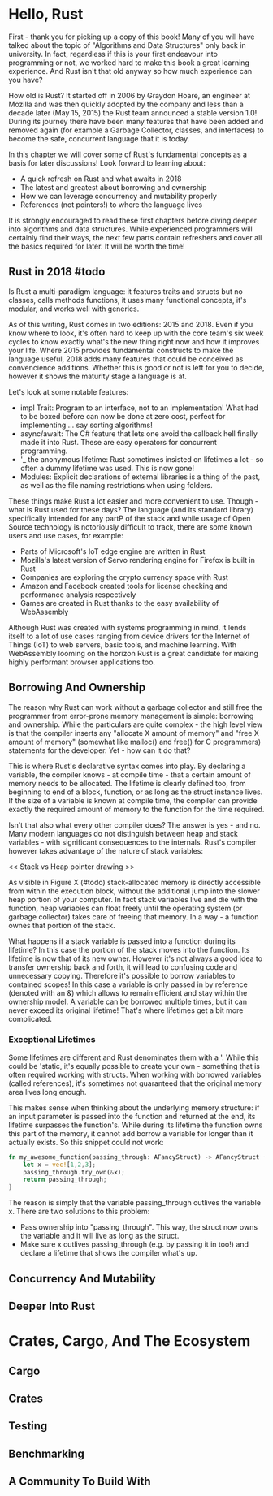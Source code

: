 # Hello, Rust

First - thank you for picking up a copy of this book! Many of you will have talked about the topic of "Algorithms and Data Structures" only back in university. In fact, regardless if this is your first endeavour into programming or not, we worked hard to make this book a great learning experience. And Rust isn't that old anyway so how much experience can you have? 

How old is Rust? It started off in 2006 by Graydon Hoare, an engineer at Mozilla and was then quickly adopted by the company and less than a decade later (May 15, 2015) the Rust team announced a stable version 1.0! During its journey there have been many features that have been added and removed again (for example a Garbage Collector, classes, and interfaces) to become the safe, concurrent language that it is today. 

In this chapter we will cover some of Rust's fundamental concepts as a basis for later discussions! Look forward to learning about:

- A quick refresh on Rust and what awaits in 2018
- The latest and greatest about borrowing and ownership 
- How we can leverage concurrency and mutability properly
- References (not pointers!) to where the language lives

It is strongly encouraged to read these first chapters before diving deeper into algorithms and data structures. While experienced programmers will certainly find their ways, the next few parts contain refreshers and cover all the basics required for later. It will be worth the time!


## Rust in 2018 #todo

Is Rust a multi-paradigm language: it features traits and structs but no classes, calls methods functions, it uses many functional concepts, it's modular, and works well with generics.  


As of this writing, Rust comes in two editions: 2015 and 2018. Even if you know where to look, it's often hard to keep up with the core team's six week cycles to know exactly what's the new thing right now and how it improves your life. Where 2015 provides fundamental constructs to make the language useful, 2018 adds many features that could be conceived as convencience additions. Whether this is good or not is left for you to decide, however it shows the maturity stage a language is at.

Let's look at some notable features:

- impl Trait: Program to an interface, not to an implementation! What had to be boxed before can now be done at zero cost, perfect for implementing ... say sorting algorithms!  
- async/await: The C# feature that lets one avoid the callback hell finally made it into Rust. These are easy operators for concurrent programming.
- '_ the anonymous lifetime: Rust sometimes insisted on lifetimes a lot - so often a dummy lifetime was used. This is now gone! 
- Modules: Explicit declarations of external libraries is a thing of the past, as well as the file naming restrictions when using folders.

These things make Rust a lot easier and more convenient to use. Though - what is Rust used for these days? The language (and its standard library) specifically intended for any partP of the stack and while usage of Open Source technology is notoriously difficult to track, there are some known users and use cases, for example:

- Parts of Microsoft's IoT edge engine are written in Rust 
- Mozilla's latest version of Servo rendering engine for Firefox is built in Rust
- Companies are exploring the crypto currency space with Rust
- Amazon and Facebook created tools for license checking and performance analysis respectively
- Games are created in Rust thanks to the easy availability of WebAssembly

Although Rust was created with systems programming in mind, it lends itself to a lot of use cases ranging from device drivers for the Internet of Things (IoT) to web servers, basic tools, and machine learning. With WebAssembly looming on the horizon Rust is a great candidate for making highly performant browser applications too. 





## Borrowing And Ownership

The reason why Rust can work without a garbage collector and still free the programmer from error-prone memory management is simple: borrowing and ownership. While the particulars are quite complex - the high level view is that the compiler inserts any "allocate X amount of memory" and "free X amount of memory" (somewhat like malloc() and free() for C programmers) statements for the developer. Yet - how can it do that?

This is where Rust's declarative syntax comes into play. By declaring a variable, the compiler knows - at compile time - that a certain amount of memory needs to be allocated. The lifetime is clearly defined too, from beginning to end of a block, function, or as long as the struct instance lives. If the size of a variable is known at compile time, the compiler can provide exactly the required amount of memory to the function for the time required. 

Isn't that also what every other compiler does? The answer is yes - and no. Many modern languages do not distinguish between heap and stack variables - with significant consequences to the internals. Rust's compiler however takes advantage of the nature of stack variables:

<< Stack vs Heap pointer drawing >>


As visible in Figure X (#todo) stack-allocated memory is directly accessible from within the execution block, without the additional jump into the slower heap portion of your computer. In fact stack variables live and die with the function, heap variables can float freely until the operating system (or garbage collector) takes care of freeing that memory. In a way - a function ownes that portion of the stack. 

What happens if a stack variable is passed into a function during its lifetime? In this case the portion of the stack moves into the function. Its lifetime is now that of its new owner. However it's not always a good idea to transfer ownership back and forth, it will lead to confusing code and unnecessary copying. Therefore it's possible to borrow variables to contained scopes! In this case a variable is only passed in by reference (denoted with an &) which allows to remain efficient and stay within the ownership model. A variable can be borrowed multiple times, but it can never exceed its original lifetime! That's where lifetimes get a bit more complicated.

### Exceptional Lifetimes

Some lifetimes are different and Rust denominates them with a '. While this could be 'static, it's equally possible to create your own - something that is often required working with structs. When working with borrowed variables (called references), it's sometimes not guaranteed that the original memory area lives long enough. 

This makes sense when thinking about the underlying memory structure: if an input parameter is passed into the function and returned at the end, its lifetime surpasses the function's. While during its lifetime the function owns this part of the memory, it cannot add borrow a variable for longer than it actually exists. So this snippet could not work:

~~~Rust
fn my_awesome_function(passing_through: AFancyStruct) -> AFancyStruct {
    let x = vec![1,2,3];
    passing_through.try_own(&x);
    return passing_through;
}
~~~


The reason is simply that the variable passing_through outlives the variable x. There are two solutions to this problem: 

- Pass ownership into "passing_through". This way, the struct now owns the variable and it will live as long as the struct.
- Make sure x outlives passing_through (e.g. by passing it in too!) and declare a lifetime that shows the compiler what's up. 



## Concurrency And Mutability

## Deeper Into Rust

# Crates, Cargo, And The Ecosystem

## Cargo
## Crates
## Testing
## Benchmarking
## A Community To Build With